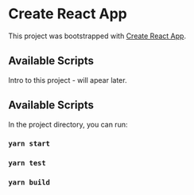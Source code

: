 # Create React App

This project was bootstrapped with [Create React App](https://github.com/facebook/create-react-app).

## Available Scripts

Intro to this project - will apear later.

## Available Scripts

In the project directory, you can run:

### `yarn start`
### `yarn test`
### `yarn build`
